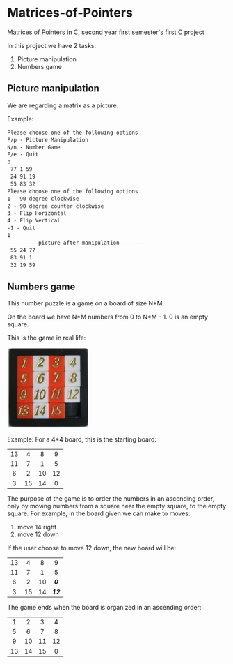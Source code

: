# Matrices-of-Pointers
Matrices of Pointers in C, second year first semester's first C project

In this project we have 2 tasks:
1) Picture manipulation
2) Numbers game

## Picture manipulation
We are regarding a matrix as a picture.

Example:
```html
Please choose one of the following options
P/p - Picture Manipulation
N/n - Number Game
E/e - Quit
p
 77 1 59
 24 91 19
 55 83 32
Please choose one of the following options
1 - 90 degree clockwise
2 - 90 degree counter clockwise
3 - Flip Horizontal
4 - Flip Vertical
-1 - Quit
1
--------- picture after manipulation ---------
 55 24 77
 83 91 1
 32 19 59
```

## Numbers game
This number puzzle is a game on a board of size N\*M.

On the board we have N\*M numbers from 0 to N\*M - 1. 0 is an empty square.

This is the game in real life:

![image](https://raw.githubusercontent.com/aviasd/Matrices-of-Pointers/master/board.PNG)

Example:
For a 4\*4 board, this is the starting board:
 
|    |    |    |    |
|:--:|:--:|:--:|:--:|
| 13 |  4 |  8 |  9 |
| 11 |  7 |  1 |  5 |
|  6 |  2 | 10 | 12 |
|  3 | 15 | 14 |  0 |

The purpose of the game is to order the numbers in an ascending order, only by moving numbers from a square near the empty square, to the empty square.
For example, in the board given we can make to moves:
1) move 14 right
2) move 12 down

If the user choose to move 12 down, the new board will be:

|    |    |    |    |
|:--:|:--:|:--:|:--:|
| 13 |  4 |  8 |  9 |
| 11 |  7 |  1 |  5 |
|  6 |  2 | 10 |  ***0*** |
|  3 | 15 | 14 | ***12*** |

The game ends when the board is organized in an ascending order:

|    |    |    |    |
|:--:|:--:|:--:|:--:|
|  1 |  2 |  3 |  4 |
|  5 |  6 |  7 |  8 |
|  9 | 10 | 11 | 12 |
| 13 | 14 | 15 |  0 |

